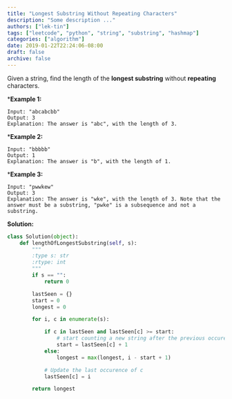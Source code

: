 ```yaml
---
title: "Longest Substring Without Repeating Characters"
description: "Some description ..."
authors: ["lek-tin"]
tags: ["leetcode", "python", "string", "substring", "hashmap"]
categories: ["algorithm"]
date: 2019-01-22T22:24:06-08:00
draft: false
archive: false
---
```

Given a string, find the length of the **longest substring** without **repeating** characters.

***Example 1:**
```
Input: "abcabcbb"
Output: 3
Explanation: The answer is "abc", with the length of 3.
```
***Example 2:**
```
Input: "bbbbb"
Output: 1
Explanation: The answer is "b", with the length of 1.
```
***Example 3:**
```
Input: "pwwkew"
Output: 3
Explanation: The answer is "wke", with the length of 3. Note that the answer must be a substring, "pwke" is a subsequence and not a substring.
```
**Solution:**
```python
class Solution(object):
    def lengthOfLongestSubstring(self, s):
        """
        :type s: str
        :rtype: int
        """
        if s == "":
            return 0

        lastSeen = {}
        start = 0
        longest = 0

        for i, c in enumerate(s):

            if c in lastSeen and lastSeen[c] >= start:
                # start counting a new string after the previous occurence of c
                start = lastSeen[c] + 1
            else:
                longest = max(longest, i - start + 1)

            # Update the last occurence of c
            lastSeen[c] = i

        return longest
```